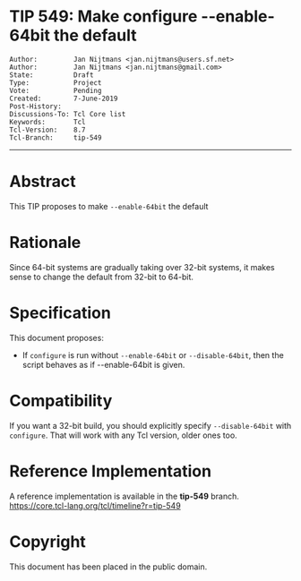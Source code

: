 # TIP 549: Make configure --enable-64bit the default
	Author:         Jan Nijtmans <jan.nijtmans@users.sf.net>
	Author:         Jan Nijtmans <jan.nijtmans@gmail.com>
	State:          Draft
	Type:           Project
	Vote:           Pending
	Created:        7-June-2019
	Post-History:   
	Discussions-To: Tcl Core list
	Keywords:       Tcl
	Tcl-Version:    8.7
	Tcl-Branch:     tip-549
-----

# Abstract

This TIP proposes to make `--enable-64bit` the default

# Rationale

Since 64-bit systems are gradually taking over 32-bit systems, it makes sense to change the default from 32-bit to 64-bit.

# Specification

This document proposes:

 * If `configure` is run without `--enable-64bit` or `--disable-64bit`, then the script behaves
   as if --enable-64bit is given.

# Compatibility

If you want a 32-bit build, you should explicitly specify `--disable-64bit` with `configure`.
That will work with any Tcl version, older ones too.

# Reference Implementation

A reference implementation is available in  the **tip-549** branch.
<https://core.tcl-lang.org/tcl/timeline?r=tip-549>

# Copyright

This document has been placed in the public domain.
